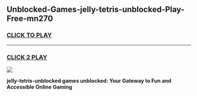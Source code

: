 
## Unblocked-Games-jelly-tetris-unblocked-Play-Free-mn270
<h3>
<a href="https://premium76.site?title=jelly-tetris-unblocked&ref=18A1">CLICK TO PLAY</a></h3>
<hr>

<h3>
<a href="https://premium76.site?title=jelly-tetris-unblocked&ref=18A1">CLICK 2 PLAY</a>
  
</h3>

<a href="https://premium76.site?title=jelly-tetris-unblocked&ref=18A1"><img src="https://clearcache.store/games.png"></a>


**jelly-tetris-unblocked games unblocked: Your Gateway to Fun and Accessible Online Gaming**
